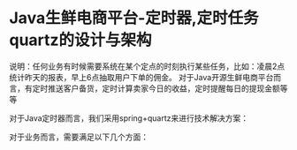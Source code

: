 # Java生鲜电商平台-定时器,定时任务quartz的设计与架构
说明：任何业务有时候需要系统在某个定点的时刻执行某些任务，比如：凌晨2点统计昨天的报表，早上6点抽取用户下单的佣金。
对于Java开源生鲜电商平台而言，有定时推送客户备货，定时计算卖家今日的收益，定时提醒每日的提现金额等等

对于Java定时器而言，我们采用spring+quartz来进行技术解决方案：

对于业务而言，需要满足以下几个方面：
